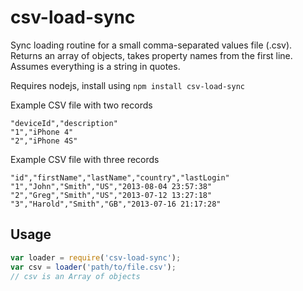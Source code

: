 # csv-load-sync

Sync loading routine for a small comma-separated values file (.csv). Returns an array of objects, takes property names from
the first line. Assumes everything is a string in quotes.

Requires nodejs, install using `npm install csv-load-sync`

Example CSV file with two records

    "deviceId","description"
    "1","iPhone 4"
    "2","iPhone 4S"

Example CSV file with three records

    "id","firstName","lastName","country","lastLogin"
    "1","John","Smith","US","2013-08-04 23:57:38"
    "2","Greg","Smith","US","2013-07-12 13:27:18"
    "3","Harold","Smith","GB","2013-07-16 21:17:28"

## Usage

```javascript
var loader = require('csv-load-sync');
var csv = loader('path/to/file.csv');
// csv is an Array of objects
```